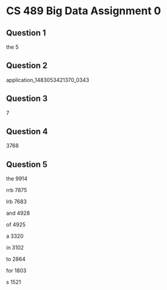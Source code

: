 CS 489 Big Data Assignment 0
============================

Question 1
----------
the 5

Question 2
----------
application_1483053421370_0343

Question 3
----------
7

Question 4
----------
3768

Question 5
----------
the	9914

rrb	7875

lrb	7683

and	4928

of	4925

a	3320

in	3102

to	2864

for	1803

s	1521
